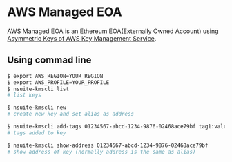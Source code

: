 # AWS Managed EOA
AWS Managed EOA is an Ethereum EOA(Externally Owned Account) using [Asymmetric Keys of AWS Key Management Service](https://docs.aws.amazon.com/kms/latest/developerguide/symmetric-asymmetric.html).

## Using commad line

```sh
$ export AWS_REGION=YOUR_REGION
$ export AWS_PROFILE=YOUR_PROFILE
$ nsuite-kmscli list
# list keys

$ nsuite-kmscli new
# create new key and set alias as address

$ nsuite-kmscli add-tags 01234567-abcd-1234-9876-02468ace79bf tag1:value1 tag2:value2
# tags added to key

$ nsuite-kmscli show-address 01234567-abcd-1234-9876-02468ace79bf
# show address of key (normally address is the same as alias)
```
